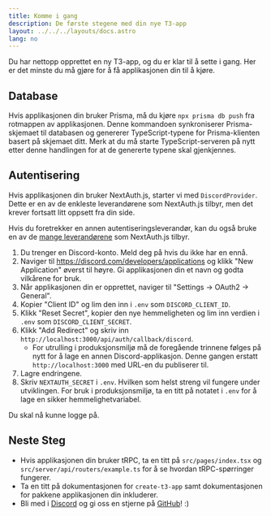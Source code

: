 ```yaml
---
title: Komme i gang
description: De første stegene med din nye T3-app
layout: ../../../layouts/docs.astro
lang: no
---
```


Du har nettopp opprettet en ny T3-app, og du er klar til å sette i gang. Her er det minste du må gjøre for å få applikasjonen din til å kjøre.

## Database

Hvis applikasjonen din bruker Prisma, må du kjøre `npx prisma db push` fra rotmappen av applikasjonen. Denne kommandoen synkroniserer Prisma-skjemaet til databasen og genererer TypeScript-typene for Prisma-klienten basert på skjemaet ditt. Merk at du må starte TypeScript-serveren på nytt etter denne handlingen for at de genererte typene skal gjenkjennes.

## Autentisering

Hvis applikasjonen din bruker NextAuth.js, starter vi med `DiscordProvider`. Dette er en av de enkleste leverandørene som NextAuth.js tilbyr, men det krever fortsatt litt oppsett fra din side.

Hvis du foretrekker en annen autentiseringsleverandør, kan du også bruke en av de [mange leverandørene](https://next-auth.js.org/providers/) som NextAuth.js tilbyr.

1. Du trenger en Discord-konto. Meld deg på hvis du ikke har en ennå.
2. Naviger til https://discord.com/developers/applications og klikk "New Application" øverst til høyre. Gi applikasjonen din et navn og godta vilkårene for bruk.
3. Når applikasjonen din er opprettet, naviger til "Settings → OAuth2 → General".
4. Kopier "Client ID" og lim den inn i `.env` som `DISCORD_CLIENT_ID`.
5. Klikk "Reset Secret", kopier den nye hemmeligheten og lim inn verdien i `.env` som `DISCORD_CLIENT_SECRET`.
6. Klikk "Add Redirect" og skriv inn `http://localhost:3000/api/auth/callback/discord`.
   - For utrulling i produksjonsmiljø må de foregående trinnene følges på nytt for å lage en annen Discord-applikasjon. Denne gangen erstatt `http://localhost:3000` med URL-en du publiserer til.
7. Lagre endringene.
8. Skriv `NEXTAUTH_SECRET` i `.env`. Hvilken som helst streng vil fungere under utviklingen. For bruk i produksjonsmiljø, ta en titt på notatet i `.env` for å lage en sikker hemmelighetvariabel.

Du skal nå kunne logge på.

## Neste Steg

- Hvis applikasjonen din bruker tRPC, ta en titt på `src/pages/index.tsx` og `src/server/api/routers/example.ts` for å se hvordan tRPC-spørringer fungerer.
- Ta en titt på dokumentasjonen for `create-t3-app` samt dokumentasjonen for pakkene applikasjonen din inkluderer.
- Bli med i [Discord](https://t3.gg/discord) og gi oss en stjerne på [GitHub](https://github.com/t3-oss/create-t3-app)! :)
